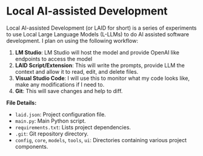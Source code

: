 # Local AI-assisted Development
Local AI-assisted Development (or LAID for short) is a series of experiments to use Local Large Language Models (L-LLMs) to do AI assisted software development. I plan on using the following workflow:

1. **LM Studio**: LM Studio will host the model and provide OpenAI like endpoints to access the model
2. **LAID Script/Extension**: This will write the prompts, provide LLM the context and allow it to read, edit, and delete files.
3. **Visual Studio Code**: I will use this to monitor what my code looks like, make any modifications if I need to.
4. **Git**: This will save changes and help to diff.

**File Details:**
*   `laid.json`: Project configuration file.
*   `main.py`: Main Python script.
*   `requirements.txt`: Lists project dependencies.
*   `.git`: Git repository directory.
*   `config`, `core`, `models`, `tools`, `ui`: Directories containing various project components.
